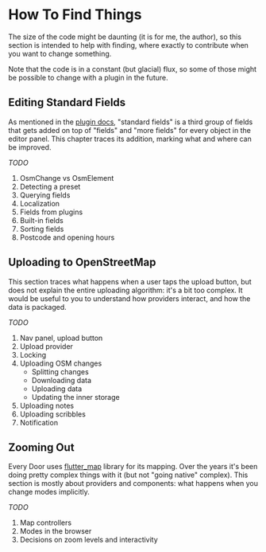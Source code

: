 # How To Find Things

The size of the code might be daunting (it is for me, the author), so this section
is intended to help with finding, where exactly to contribute when you want to change
something.

Note that the code is in a constant (but glacial) flux, so some of those might be
possible to change with a plugin in the future.

## Editing Standard Fields

As mentioned in the [plugin docs](../plugins/metadata/presets.md), "standard fields" is
a third group of fields that gets added on top of "fields" and "more fields" for every
object in the editor panel. This chapter traces its addition, marking what and where
can be improved.

_TODO_

1. OsmChange vs OsmElement
2. Detecting a preset
3. Querying fields
4. Localization
5. Fields from plugins
6. Built-in fields
7. Sorting fields
8. Postcode and opening hours

## Uploading to OpenStreetMap

This section traces what happens when a user taps the upload button, but does not explain
the entire uploading algorithm: it's a bit too complex. It would be useful to you to
understand how providers interact, and how the data is packaged.

_TODO_

1. Nav panel, upload button
2. Upload provider
3. Locking
4. Uploading OSM changes
    * Splitting changes
    * Downloading data
    * Uploading data
    * Updating the inner storage
5. Uploading notes
6. Uploading scribbles
7. Notification

## Zooming Out

Every Door uses [flutter_map](https://pub.dev/packages/flutter_map) library for its mapping.
Over the years it's been doing pretty complex things with it (but not "going native" complex).
This section is mostly about providers and components: what happens when you change modes
implicitly.

_TODO_

1. Map controllers
2. Modes in the browser
3. Decisions on zoom levels and interactivity
